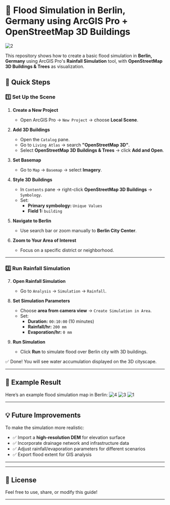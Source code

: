 # 🌊 Flood Simulation in Berlin, Germany using ArcGIS Pro + OpenStreetMap 3D Buildings
![2](https://github.com/user-attachments/assets/0138ff1c-b3ca-4502-ab63-831545a0e8d6)

This repository shows how to create a basic flood simulation in **Berlin, Germany** using ArcGIS Pro's **Rainfall Simulation** tool, with **OpenStreetMap 3D Buildings & Trees** as visualization.

## 🚀 Quick Steps

### 1️⃣ Set Up the Scene

1. **Create a New Project**
   - Open ArcGIS Pro → `New Project` → choose **Local Scene**.

2. **Add 3D Buildings**
   - Open the `Catalog` pane.
   - Go to `Living Atlas` → search **"OpenStreetMap 3D"**.
   - Select **OpenStreetMap 3D Buildings & Trees** → click **Add and Open**.

3. **Set Basemap**
   - Go to `Map` → `Basemap` → select **Imagery**.

4. **Style 3D Buildings**
   - In `Contents` pane → right-click **OpenStreetMap 3D Buildings** → `Symbology`.
   - Set:
     - **Primary symbology:** `Unique Values`
     - **Field 1:** `building`

5. **Navigate to Berlin**
   - Use search bar or zoom manually to **Berlin City Center**.

6. **Zoom to Your Area of Interest**
   - Focus on a specific district or neighborhood.

---

### 2️⃣ Run Rainfall Simulation

7. **Open Rainfall Simulation**
   - Go to `Analysis` → `Simulation` → `Rainfall`.

8. **Set Simulation Parameters**
   - Choose **area from camera view** → `Create Simulation in Area`.
   - Set:
     - **Duration:** `00:10:00` (10 minutes)
     - **Rainfall/hr:** `200 mm`
     - **Evaporation/hr:** `0 mm`

9. **Run Simulation**
   - Click **Run** to simulate flood over Berlin city with 3D buildings.

✅ Done! You will see water accumulation displayed on the 3D cityscape.

---

## 🎨 Example Result

Here’s an example flood simulation map in Berlin:
![4](https://github.com/user-attachments/assets/e65fa459-d3e5-4362-8aec-b0af2413f8e0)
![3](https://github.com/user-attachments/assets/dad396df-6303-4780-b103-c3bee8e19939)
![1](https://github.com/user-attachments/assets/f67d2416-25d5-4629-a98c-e304a88510dd)

---

## 💡 Future Improvements

To make the simulation more realistic:

- ✅ Import a **high-resolution DEM** for elevation surface
- ✅ Incorporate drainage network and infrastructure data
- ✅ Adjust rainfall/evaporation parameters for different scenarios
- ✅ Export flood extent for GIS analysis

---


---

## 🤝 License

Feel free to use, share, or modify this guide!

---


